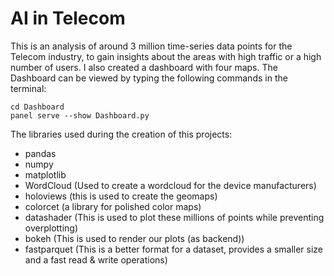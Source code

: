 # AI in Telecom
This is an analysis of around 3 million time-series data points for the Telecom industry, to gain insights about the areas with high traffic or a high number of users. I also created a dashboard with four maps.
The Dashboard can be viewed by typing the following commands in the terminal:

```
cd Dashboard
panel serve --show Dashboard.py
```

The libraries used during the creation of this projects:
- pandas
- numpy
- matplotlib 
- WordCloud (Used to create a wordcloud for the device manufacturers)
- holoviews (this is used to create the geomaps)
- colorcet (a library for polished color maps)
- datashader (This is used to plot these millions of points while preventing overplotting)
- bokeh (This is used to render our plots (as backend))
- fastparquet (This is a better format for a dataset, provides a smaller size and a fast read & write operations)